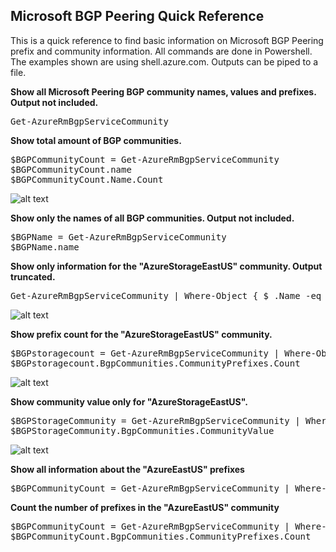 ## Microsoft BGP Peering Quick Reference
This is a quick reference to find basic information on Microsoft BGP Peering prefix and community information. All commands are done in Powershell. The examples shown are using shell.azure.com. Outputs can be piped to a file.

**Show all Microsoft Peering BGP community names, values and prefixes. Output not included.**
<pre lang="...">
Get-AzureRmBgpServiceCommunity
</pre>

**Show total amount of BGP communities.**
<pre lang="...">
$BGPCommunityCount = Get-AzureRmBgpServiceCommunity
$BGPCommunityCount.name
$BGPCommunityCount.Name.Count
</pre>
![alt text](https://github.com/jwrightazure/lab/blob/master/images/bgp%20count.PNG)

**Show only the names of all BGP communities. Output not included.**
<pre lang="...">
$BGPName = Get-AzureRmBgpServiceCommunity
$BGPName.name
</pre>

**Show only information for the "AzureStorageEastUS" community. Output truncated.**
<pre lang="...">
Get-AzureRmBgpServiceCommunity | Where-Object { $_.Name -eq "AzureStorageEastUS" }
</pre>
![alt text](https://github.com/jwrightazure/lab/blob/master/images/bgpstoragecommunity.PNG)

**Show prefix count for the "AzureStorageEastUS" community.**
<pre lang="...">
$BGPstoragecount = Get-AzureRmBgpServiceCommunity | Where-Object { $_.Name -eq "AzureStorageEastUS" }
$BGPstoragecount.BgpCommunities.CommunityPrefixes.Count
</pre>
![alt text](https://github.com/jwrightazure/lab/blob/master/images/bgpstorageprefixcount.PNG)

**Show community value only for "AzureStorageEastUS".**
<pre lang="...">
$BGPStorageCommunity = Get-AzureRmBgpServiceCommunity | Where-Object { $_.Name -eq "AzureStorageEastUS" }
$BGPStorageCommunity.BgpCommunities.CommunityValue
</pre>
![alt text](https://github.com/jwrightazure/lab/blob/master/images/bgpstoragecommunityvalue.PNG)

**Show all information about the "AzureEastUS" prefixes**
<pre lang="...">
$BGPCommunityCount = Get-AzureRmBgpServiceCommunity | Where-Object { $_.Name -eq "AzureEastUS" }
</pre>

**Count the number of prefixes in the "AzureEastUS" community**
<pre lang="...">
$BGPCommunityCount = Get-AzureRmBgpServiceCommunity | Where-Object { $_.Name -eq "AzureEastUS" }
$BGPCommunityCount.BgpCommunities.CommunityPrefixes.Count
</pre>
